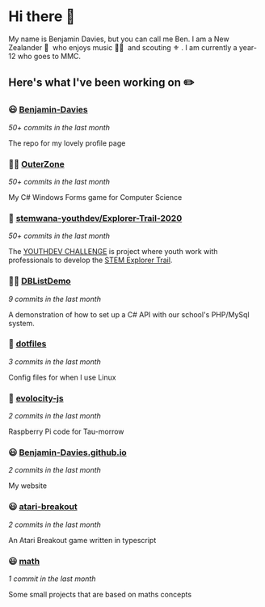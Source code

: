 # Hi there 👋

My name is Benjamin Davies, but you can call me Ben. I am a New Zealander 🥝 &nbsp;who enjoys music 🎸🎷 &nbsp;and scouting ⚜️ . I am currently a year-12 who goes to MMC.

## Here's what I've been working on ✏️


### 😃 [Benjamin-Davies](https://github.com/Benjamin-Davies/Benjamin-Davies)

*50+ commits in the last month*

The repo for my lovely profile page


### 🧑‍🎓 [OuterZone](https://github.com/Benjamin-Davies/OuterZone)

*50+ commits in the last month*

My C# Windows Forms game for Computer Science


### 👥 [stemwana-youthdev/Explorer-Trail-2020](https://github.com/stemwana-youthdev/Explorer-Trail-2020)

*50+ commits in the last month*

The [YOUTHDEV CHALLENGE](https://stemwana.nz/2020-stem-initiative/#page-484:~:text=YOUTHDEV%20CHALLENGE) is project where youth work with professionals to develop the [STEM Explorer Trail](https://stemexplorertrail.nz/).


### 🧑‍🎓 [DBListDemo](https://github.com/Benjamin-Davies/DBListDemo)

*9 commits in the last month*

A demonstration of how to set up a C# API with our school's PHP/MySql system.


### 🐧 [dotfiles](https://github.com/Benjamin-Davies/dotfiles)

*3 commits in the last month*

Config files for when I use Linux


### 🚗 [evolocity-js](https://github.com/Benjamin-Davies/evolocity-js)

*2 commits in the last month*

Raspberry Pi code for Tau-morrow


### 😃 [Benjamin-Davies.github.io](https://Benjamin-Davies.github.io/)

*2 commits in the last month*

My website


### 😃 [atari-breakout](https://github.com/Benjamin-Davies/atari-breakout)

*2 commits in the last month*

An Atari Breakout game written in typescript


### 😃 [math](https://benjamin-davies.github.io/math/)

*1 commit in the last month*

Some small projects that are based on maths concepts

